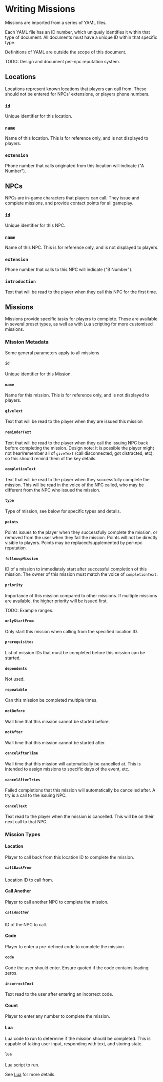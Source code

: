 # Writing Missions

Missions are imported from a series of YAML files.

Each YAML file has an ID number, which uniquely identifies it within that type of document. All documents must have a unique ID within that specific type.

Definitions of YAML are outside the scope of this document.

TODO: Design and document per-npc reputation system.

## Locations

Locations represent known locations that players can call from.
These should not be entered for NPCs' extensions, or players phone numbers.

### `id`

Unique identifier for this location.

### `name`

Name of this location. This is for reference only, and is not displayed to players.

### `extension`

Phone number that calls originated from this location will indicate ("A Number").

## NPCs

NPCs are in-game characters that players can call. They issue and complete missions, and provide contact points for all gameplay.

### `id`

Unique identifier for this NPC.

### `name`

Name of this NPC. This is for reference only, and is not displayed to players.

### `extension`

Phone number that calls to this NPC will indicate ("B Number").

### `introduction`

Text that will be read to the player when they call this NPC for the first time.

## Missions

Missions provide specific tasks for players to complete. These are available in several preset types, as well as with Lua scripting for more customised missions.

### Mission Metadata

Some general parameters apply to all missions

#### `id`

Unique identifier for this Mission.

#### `name`

Name for this mission. This is for reference only, and is not displayed to players.

#### `giveText`

Text that will be read to the player when they are issued this mission

#### `reminderText`

Text that will be read to the player when they call the issuing NPC back before completing the mission.
Design note: It is possible the player might not hear/remember all of `giveText` (call disconnected, got distracted, etc), so this should remind them of the key details.

#### `completionText`

Text that will be read to the player when they successfully complete the mission.
This will be read in the voice of the NPC called, who may be different from the NPC who issued the mission.

#### `type`

Type of mission, see below for specific types and details.

#### `points`

Points issues to the player when they successfully complete the mission, or removed from the user when they fail the mission.
Points will not be directly visible to players.  Points may be replaced/supplemented by per-npc reputation.

#### `followupMission`

ID of a mission to immediately start after successful completion of this mission.
The owner of this mission must match the voice of `completionText`.

#### `priority`

Importance of this mission compared to other missions. If multiple missions are available, the higher priority will be issued first.

TODO: Example ranges.

#### `onlyStartFrom`

Only start this mission when calling from the specified location ID.

#### `prerequisites`

List of mission IDs that must be completed before this mission can be started.

#### `dependents`

Not used.

#### `repeatable`

Can this mission be completed multiple times.

#### `notBefore`

Wall time that this mission cannot be started before.

#### `notAfter`

Wall time that this mission cannot be started after.

#### `cancelAfterTime`

Wall time that this mission will automatically be cancelled at.
This is intended to assign missions to specific days of the event, etc.

#### `cancelAfterTries`

Failed completions that this mission will automatically be cancelled after.
A try is a call to the issuing NPC.

#### `cancelText`

Text read to the player when the mission is cancelled.  This will be on their next call to that NPC.

### Mission Types

#### Location

Player to call back from this location ID to complete the mission.

##### `callBackFrom`

Location ID to call from.

#### Call Another

Player to call another NPC to complete the mission.

##### `callAnother`

ID of the NPC to call.

#### Code

Player to enter a pre-defined code to complete the mission.

#### `code`

Code the user should enter. Ensure quoted if the code contains leading zeros.

#### `incorrectText`

Text read to the user after entering an incorrect code.

#### Count

Player to enter any number to complete the mission.

#### Lua

Lua code to run to determine if the mission should be completed. This is capable of taking user input, responding with text, and storing state.

#### `lua`

Lua script to run.

See [Lua](Lua.md) for more details.


